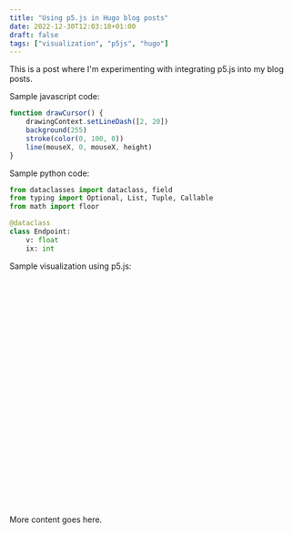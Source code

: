 ```yaml
---
title: "Using p5.js in Hugo blog posts"
date: 2022-12-30T12:03:18+01:00
draft: false
tags: ["visualization", "p5js", "hugo"]
---
```


This is a post where I'm experimenting with integrating p5.js into my blog posts.

Sample javascript code:

```javascript
function drawCursor() {
    drawingContext.setLineDash([2, 20])
    background(255)
    stroke(color(0, 100, 0))
    line(mouseX, 0, mouseX, height)
}
```

Sample python code:

```python
from dataclasses import dataclass, field
from typing import Optional, List, Tuple, Callable
from math import floor

@dataclass
class Endpoint:
    v: float
    ix: int
```

Sample visualization using p5.js:

<div class="p5js" id="v1-particles" style="width: 100%; height: 400px;"></div>
<script src = "v1-particles.js"></script>

More content goes here.